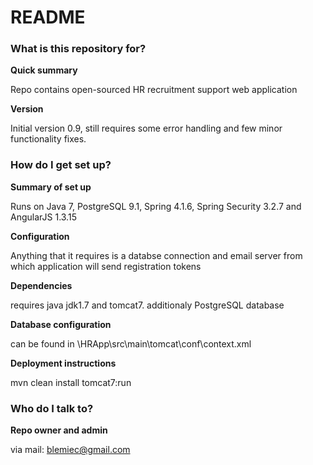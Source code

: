 # README #

### What is this repository for? ###

**Quick summary**

Repo contains open-sourced HR recruitment support web application 

**Version**

Initial version 0.9, still requires some error handling and few minor functionality fixes.


### How do I get set up? ###

**Summary of set up**

Runs on Java 7, PostgreSQL 9.1, Spring 4.1.6, Spring Security 3.2.7 and AngularJS 1.3.15

**Configuration**

Anything that it requires is a databse connection and email server from which application will send registration tokens

**Dependencies**

requires java jdk1.7 and tomcat7. additionaly PostgreSQL database

**Database configuration**

can be found in \HRApp\src\main\tomcat\conf\context.xml

**Deployment instructions**

mvn clean install tomcat7:run


### Who do I talk to? ###

**Repo owner and admin**

via mail: blemiec@gmail.com
